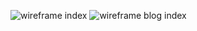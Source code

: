 ![wireframe index](~/phase-0/rsinclairchin.github.io/wireframe-index.png)
![wireframe blog index](~/phase-0/rsinclairchin.github.io/wireframe-blog-index.png)